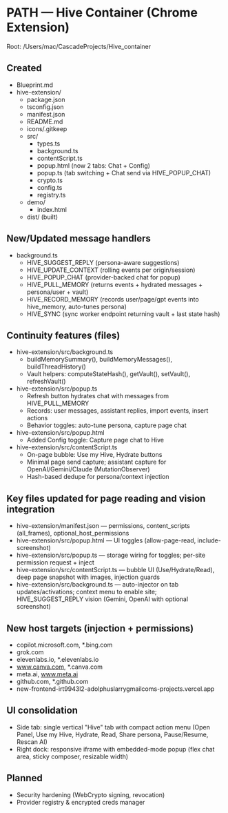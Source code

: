# PATH — Hive Container (Chrome Extension)

Root: /Users/mac/CascadeProjects/Hive_container

## Created
- Blueprint.md
- hive-extension/
  - package.json
  - tsconfig.json
  - manifest.json
  - README.md
  - icons/.gitkeep
  - src/
    - types.ts
    - background.ts
    - contentScript.ts
    - popup.html (now 2 tabs: Chat + Config)
    - popup.ts (tab switching + Chat send via HIVE_POPUP_CHAT)
    - crypto.ts
    - config.ts
    - registry.ts
  - demo/
    - index.html
  - dist/ (built)

## New/Updated message handlers
- background.ts
  - HIVE_SUGGEST_REPLY (persona-aware suggestions)
  - HIVE_UPDATE_CONTEXT (rolling events per origin/session)
  - HIVE_POPUP_CHAT (provider-backed chat for popup)
  - HIVE_PULL_MEMORY (returns events + hydrated messages + persona/user + vault)
  - HIVE_RECORD_MEMORY (records user/page/gpt events into hive_memory, auto-tunes persona)
  - HIVE_SYNC (sync worker endpoint returning vault + last state hash)

## Continuity features (files)
- hive-extension/src/background.ts
  - buildMemorySummary(), buildMemoryMessages(), buildThreadHistory()
  - Vault helpers: computeStateHash(), getVault(), setVault(), refreshVault()
- hive-extension/src/popup.ts
  - Refresh button hydrates chat with messages from HIVE_PULL_MEMORY
  - Records: user messages, assistant replies, import events, insert actions
  - Behavior toggles: auto-tune persona, capture page chat
- hive-extension/src/popup.html
  - Added Config toggle: Capture page chat to Hive
- hive-extension/src/contentScript.ts
  - On-page bubble: Use my Hive, Hydrate buttons
  - Minimal page send capture; assistant capture for OpenAI/Gemini/Claude (MutationObserver)
  - Hash-based dedupe for persona/context injection

## Key files updated for page reading and vision integration
- hive-extension/manifest.json — permissions, content_scripts (all_frames), optional_host_permissions
- hive-extension/src/popup.html — UI toggles (allow-page-read, include-screenshot)
- hive-extension/src/popup.ts — storage wiring for toggles; per-site permission request + inject
- hive-extension/src/contentScript.ts — bubble UI (Use/Hydrate/Read), deep page snapshot with images, injection guards
- hive-extension/src/background.ts — auto-injector on tab updates/activations; context menu to enable site; HIVE_SUGGEST_REPLY vision (Gemini, OpenAI with optional screenshot)

## New host targets (injection + permissions)
- copilot.microsoft.com, *.bing.com
- grok.com
- elevenlabs.io, *.elevenlabs.io
- www.canva.com, *.canva.com
- meta.ai, www.meta.ai
- github.com, *.github.com
- new-frontend-irt9943l2-adolphuslarrygmailcoms-projects.vercel.app

## UI consolidation
- Side tab: single vertical "Hive" tab with compact action menu (Open Panel, Use my Hive, Hydrate, Read, Share persona, Pause/Resume, Rescan AI)
- Right dock: responsive iframe with embedded-mode popup (flex chat area, sticky composer, resizable width)

## Planned
- Security hardening (WebCrypto signing, revocation)
- Provider registry & encrypted creds manager
